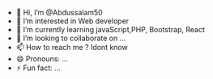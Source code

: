- 👋 Hi, I’m @Abdussalam50
- 👀 I’m interested in Web developer 
- 🌱 I’m currently learning javaScript,PHP, Bootstrap, React
- 💞️ I’m looking to collaborate on ...
- 📫 How to reach me ? Idont know
- 😄 Pronouns: ...
- ⚡ Fun fact: ...

<!---
Abdussalam50/Abdussalam50 is a ✨ special ✨ repository because its `README.md` (this file) appears on your GitHub profile.
You can click the Preview link to take a look at your changes.
--->
